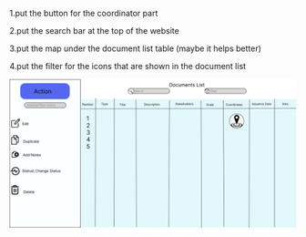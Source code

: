 1.put the button for the coordinator part

2.put the search bar at the top of the website

3.put the map under the document list table (maybe it helps better)

4.put the filter for the icons that are shown in the document list

![Figma Prototype for Document List Page](client/public/1.png)
